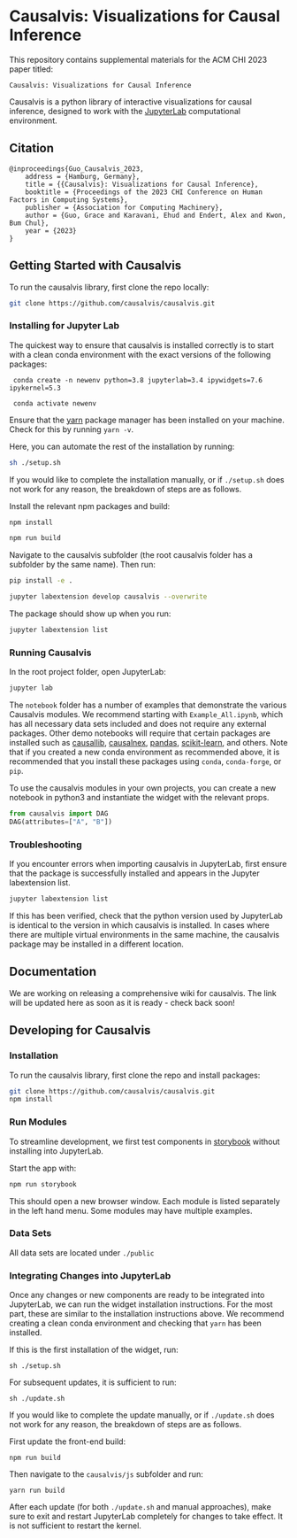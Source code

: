 # Causalvis: Visualizations for Causal Inference

This repository contains supplemental materials for the ACM CHI 2023 paper titled: 

`Causalvis: Visualizations for Causal Inference`

Causalvis is a python library of interactive visualizations for causal inference, designed to work with the [JupyterLab](https://jupyterlab.readthedocs.io/en/stable/getting_started/overview.html) computational environment.

## Citation

```
@inproceedings{Guo_Causalvis_2023,
	address = {Hamburg, Germany},
	title = {{Causalvis}: Visualizations for Causal Inference},
	booktitle = {Proceedings of the 2023 CHI Conference on Human Factors in Computing Systems},
	publisher = {Association for Computing Machinery},
	author = {Guo, Grace and Karavani, Ehud and Endert, Alex and Kwon, Bum Chul},
	year = {2023}
}
```

## Getting Started with Causalvis

To run the causalvis library, first clone the repo locally:

```bash
git clone https://github.com/causalvis/causalvis.git
```

### Installing for Jupyter Lab

The quickest way to ensure that causalvis is installed correctly is to start with a clean conda environment with the exact versions of the following packages:

```
 conda create -n newenv python=3.8 jupyterlab=3.4 ipywidgets=7.6 ipykernel=5.3

 conda activate newenv
```

Ensure that the [yarn](https://classic.yarnpkg.com/lang/en/docs/install/#mac-stable) package manager has been installed on your machine.
Check for this by running `yarn -v`.

Here, you can automate the rest of the installation by running:

``` bash
sh ./setup.sh
```

If you would like to complete the installation manually, or if `./setup.sh` does not work for any reason, the breakdown of steps are as follows.

Install the relevant npm packages and build:

``` bash
npm install

npm run build
```

Navigate to the causalvis subfolder (the root causalvis folder has a subfolder by the same name). Then run:

``` bash
pip install -e .

jupyter labextension develop causalvis --overwrite
```

The package should show up when you run:

``` bash
jupyter labextension list
```

### Running Causalvis

In the root project folder, open JupyterLab:

```bash
jupyter lab
```

The `notebook` folder has a number of examples that demonstrate the various Causalvis modules.
We recommend starting with `Example_All.ipynb`, which has all necessary data sets included and does not require any external packages.
Other demo notebooks will require that certain packages are installed such as [causallib](https://github.com/BiomedSciAI/causallib), [causalnex](https://causalnex.readthedocs.io/en/latest/), [pandas](https://pandas.pydata.org/docs/getting_started/install.html), [scikit-learn](https://scikit-learn.org/stable/install.html), and others.
Note that if you created a new conda environment as recommended above, it is recommended that you install these packages using `conda`, `conda-forge`, or `pip`.	

To use the causalvis modules in your own projects, you can create a new notebook in python3 and instantiate the widget with the relevant props.

```py
from causalvis import DAG
DAG(attributes=["A", "B"])
```

### Troubleshooting

If you encounter errors when importing causalvis in JupyterLab, first ensure that the package is successfully installed and appears in the Jupyter labextension list.

```bash
jupyter labextension list
```

If this has been verified, check that the python version used by JupyterLab is identical to the version in which causalvis is installed. In cases where there are multiple virtual environments in the same machine, the causalvis package may be installed in a different location.

## Documentation

We are working on releasing a comprehensive wiki for causalvis. The link will be updated here as soon as it is ready - check back soon!

## Developing for Causalvis

### Installation

To run the causalvis library, first clone the repo and install packages:

```bash
git clone https://github.com/causalvis/causalvis.git
npm install
```

### Run Modules

To streamline development, we first test components in [storybook](https://storybook.js.org/docs/react/get-started/install) without installing into JupyterLab.

Start the app with:

```bash
npm run storybook
```

This should open a new browser window. Each module is listed separately in the left hand menu. Some modules may have multiple examples.

### Data Sets

All data sets are located under `./public`

### Integrating Changes into JupyterLab

Once any changes or new components are ready to be integrated into JupyterLab, we can run the widget installation instructions.
For the most part, these are similar to the installation instructions above. We recommend creating a clean conda environment and checking that `yarn` has been installed.

If this is the first installation of the widget, run:

```
sh ./setup.sh
```

For subsequent updates, it is sufficient to run:

```
sh ./update.sh
```

If you would like to complete the update manually, or if `./update.sh` does not work for any reason, the breakdown of steps are as follows.

First update the front-end build:

```
npm run build
```

Then navigate to the `causalvis/js` subfolder and run:

```
yarn run build
```

After each update (for both `./update.sh` and manual approaches), make sure to exit and restart JupyterLab completely for changes to take effect. It is not sufficient to restart the kernel.

